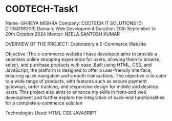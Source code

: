 # CODTECH-Task1

Name -SHREYA MISHRA
Company: CODTECH IT SOLUTIONS 
ID:  CT08DS8209|
Domain: Web Development
Duration: 20th September to 20th October 2024 
Mentor: NEELA SANTOSH KUMAR

OVERVIEW OF THE PROJECT: Exploratory a E-Commerce Website

Objective :The e-commerce website I have developed aims to provide a seamless online shopping experience for users, allowing them to browse, select, and purchase products with ease. Built using HTML, CSS, and JavaScript, the platform is designed to offer a user-friendly interface, ensuring quick navigation and smooth transactions. The objective is to cater to a wide range of products, with features such as secure payment gateways, order tracking, and responsive design for mobile and desktop users. This project also aims to enhance my skills in front-end web development and further explore the integration of back-end functionalities for a complete e-commerce solution

Technologies Used: HTML CSS JAVASRIPT
